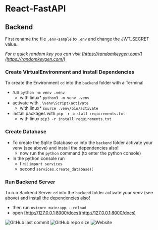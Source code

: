 # React-FastAPI



## Backend

First rename the file `.env-sample` to `.env` and change the JWT_SECRET value.

*For a quick random key you can visit [https://randomkeygen.com/](https://randomkeygen.com/)*


### Create VirtualEnvironment and install Dependencies

To create the Environment `cd` into the `backend` folder with a Terminal
  + run `python -m venv .venv`
    - with linux* `python3 -m venv .venv`
  + activate with `.\venv\Script\activate`
    - with linux* `source .venv/bin/activate`
  + install packages with `pip -r install requirements.txt`
    - with linux `pip3 -r install requirements.txt`


### Create Database

- To create the Sqlite Database `cd` into the `backend` folder activate your venv (see above) and install the dependencies also!
  + now run the `python` command (to enter the python console)
- In the python console run
  + first `import services`
  + second `services.create_database()`


### Run Backend Server

To run Backend Server `cd` into the `backend` folder activate your venv (see above) and install the dependencies also!
- then run `uvicorn main:app --reload`
- open [http://127.0.0.1:8000/docs](http://127.0.0.1:8000/docs)



![GitHub last commit](https://img.shields.io/github/last-commit/oje-edu/react_fastapi) ![GitHub repo size](https://img.shields.io/github/repo-size/oje-edu/react_fastapi) ![Website](https://img.shields.io/website?down_color=crimson&down_message=%E2%80%A0&style=plastic&up_color=lime&up_message=online&url=https%3A%2F%2Fapi.noconcept.dev)